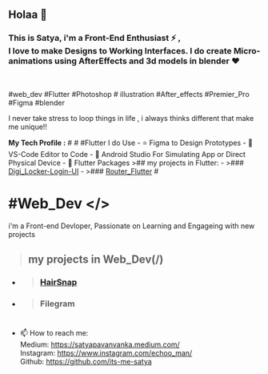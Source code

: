 ## Holaa 👋
<h3>This is Satya, i'm a Front-End Enthusiast ⚡ ,<br>I love to make Designs to Working Interfaces. I do create Micro-animations using AfterEffects and 3d models in blender ♥</h3>
<br><p>#web_dev #Flutter #Photoshop # illustration #After_effects #Premier_Pro #Figma #blender<br><p>
<p>I never take stress to loop things in life , i always thinks different that make me unique!!</p>
<b>My Tech Profile :</b>
#
# #Flutter 
I do Use
- ⭐ Figma to Design Prototypes
- 💪 VS-Code Editor to Code
- 📱 Android Studio For Simulating App or Direct Physical Device
- 📮 Flutter Packages  
>## my projects in Flutter:
-  >### <a href="https://github.com/its-me-satya/Digi_Locker-Login-UI">Digi_Locker-Login-UI</a>
-    >### <a href="https://github.com/its-me-satya/Router_Flutter/tree/stage-v.1.0/demo">Router_Flutter</a>
#

# #Web_Dev </>
i'm a Front-end Devloper, Passionate on Learning and Engageing with new projects
>## my projects in Web_Dev(/)
- >###  <a href="https://hairsnap.herokuapp.com/">HairSnap</a>
- >### Filegram


#


- 📫 How to reach me:
<br>Medium: https://satyapavanvanka.medium.com/
<br>Instagram: https://www.instagram.com/echoo_man/
<br>Github: https://github.com/its-me-satya


